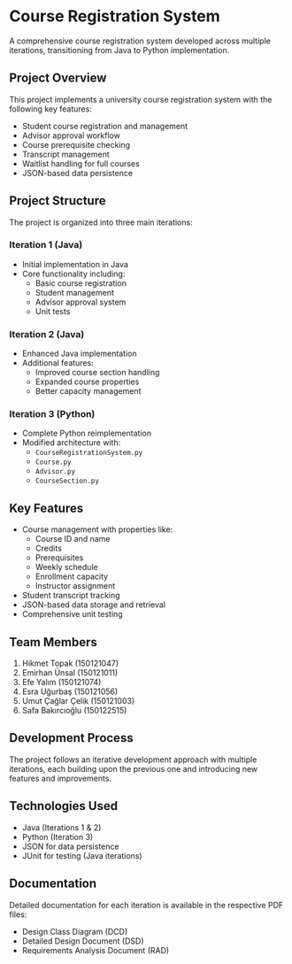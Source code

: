 # Course Registration System

A comprehensive course registration system developed across multiple iterations, transitioning from Java to Python implementation.

## Project Overview

This project implements a university course registration system with the following key features:

- Student course registration and management
- Advisor approval workflow
- Course prerequisite checking
- Transcript management
- Waitlist handling for full courses
- JSON-based data persistence

## Project Structure

The project is organized into three main iterations:

### Iteration 1 (Java)

- Initial implementation in Java
- Core functionality including:
  - Basic course registration
  - Student management
  - Advisor approval system
  - Unit tests

### Iteration 2 (Java)

- Enhanced Java implementation
- Additional features:
  - Improved course section handling
  - Expanded course properties
  - Better capacity management

### Iteration 3 (Python)

- Complete Python reimplementation
- Modified architecture with:
  - `CourseRegistrationSystem.py`
  - `Course.py`
  - `Advisor.py`
  - `CourseSection.py`

## Key Features

- Course management with properties like:
  - Course ID and name
  - Credits
  - Prerequisites
  - Weekly schedule
  - Enrollment capacity
  - Instructor assignment
- Student transcript tracking
- JSON-based data storage and retrieval
- Comprehensive unit testing

## Team Members

1. Hikmet Topak (150121047)
2. Emirhan Ünsal (150121011)
3. Efe Yalım (150121074)
4. Esra Uğurbaş (150121056)
5. Umut Çağlar Çelik (150121003)
6. Safa Bakırcıoğlu (150122515)

## Development Process

The project follows an iterative development approach with multiple iterations, each building upon the previous one and introducing new features and improvements.

## Technologies Used

- Java (Iterations 1 & 2)
- Python (Iteration 3)
- JSON for data persistence
- JUnit for testing (Java iterations)

## Documentation

Detailed documentation for each iteration is available in the respective PDF files:

- Design Class Diagram (DCD)
- Detailed Design Document (DSD)
- Requirements Analysis Document (RAD)
